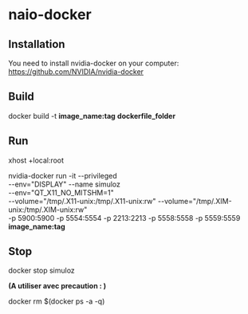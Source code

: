 # naio-docker

## Installation

You need to install nvidia-docker on your computer: https://github.com/NVIDIA/nvidia-docker

## Build

docker build -t **image_name:tag** **dockerfile_folder**

## Run

xhost +local:root

nvidia-docker run -it --privileged \
    --env="DISPLAY" --name simuloz\
    --env="QT_X11_NO_MITSHM=1" \
    --volume="/tmp/.X11-unix:/tmp/.X11-unix:rw" --volume="/tmp/.XIM-unix:/tmp/.XIM-unix:rw" \
   -p 5900:5900 -p 5554:5554 -p 2213:2213 -p 5558:5558 -p 5559:5559 **image_name:tag**

## Stop

docker stop simuloz    

**(A utiliser avec precaution : )**

docker rm $(docker ps -a -q)
